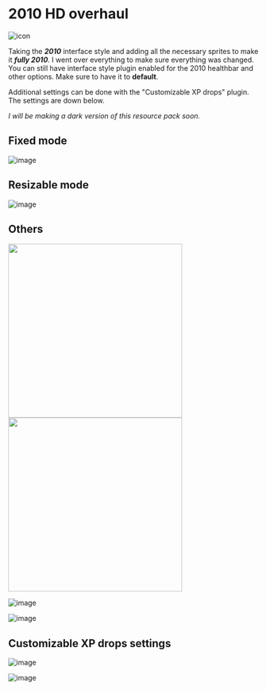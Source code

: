 # 2010 HD overhaul

![icon](https://i.imgur.com/OaxA7qV.png)

Taking the ***2010*** interface style and adding all the necessary sprites to make it ***fully 2010***. I went over everything to make sure everything was changed.		
You can still have interface style plugin enabled for the 2010 healthbar and other options. Make sure to have it to **default**.

Additional settings can be done with the "Customizable XP drops" plugin. The settings are down below.

_I will be making a dark version of this resource pack soon._

## Fixed mode
![image](https://imgur.com/5WGkL0Y.png)

## Resizable mode
![image](https://i.imgur.com/Z4y0A1I.jpg)

## Others
<img src="https://i.imgur.com/ZgmQ49l.png" width="350" /> <img src="https://i.imgur.com/Oaphc2G.png" width="350" />

![image](https://i.imgur.com/SpmYCP1.png)

![image](https://i.imgur.com/KKA9Qgn.png)

## Customizable XP drops settings
![image](https://i.imgur.com/oDFXSRz.png)

![image](https://i.imgur.com/j0XTQ7y.png)